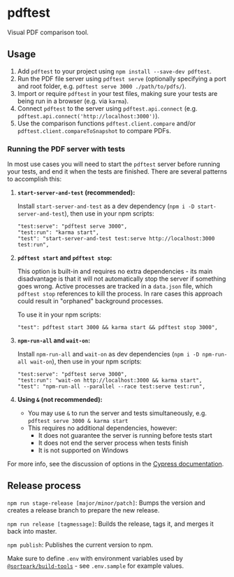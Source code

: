 # pdftest

Visual PDF comparison tool.

## Usage

1. Add `pdftest` to your project using `npm install --save-dev pdftest`.
2. Run the PDF file server using `pdftest serve` (optionally specifying a port and root folder, e.g. `pdftest serve 3000 ./path/to/pdfs/`).
3. Import or require `pdftest` in your test files, making sure your tests are being run in a browser (e.g. via `karma`).
4. Connect `pdftest` to the server using `pdftest.api.connect` (e.g. `pdftest.api.connect('http://localhost:3000')`).
5. Use the comparison functions `pdftest.client.compare` and/or `pdftest.client.compareToSnapshot` to compare PDFs.

### Running the PDF server with tests

In most use cases you will need to start the `pdftest` server before running your tests, and end it when the tests are finished. There are several patterns to accomplish this:

1. **`start-server-and-test` (recommended):**

    Install `start-server-and-test` as a dev dependency (`npm i -D start-server-and-test`), then use in your npm scripts:

    ```
    "test:serve": "pdftest serve 3000",
    "test:run": "karma start",
    "test": "start-server-and-test test:serve http://localhost:3000 test:run",
    ```

2. **`pdftest start` and `pdftest stop`:**

    This option is built-in and requires no extra dependencies - its main disadvantage is that it will not automatically stop the server if something goes wrong. Active processes are tracked in a `data.json` file, which `pdftest stop` references to kill the process. In rare cases this approach could result in "orphaned" background processes.
    
    To use it in your npm scripts:

    ```
    "test": pdftest start 3000 && karma start && pdftest stop 3000",
    ```

3. **`npm-run-all` and `wait-on`:**

    Install `npm-run-all` and `wait-on` as dev dependencies (`npm i -D npm-run-all wait-on`), then use in your npm scripts:

    ```
    "test:serve": "pdftest serve 3000",
    "test:run": "wait-on http://localhost:3000 && karma start",
    "test": "npm-run-all --parallel --race test:serve test:run",
    ```

4. **Using `&` (not recommended):**

    - You may use `&` to run the server and tests simultaneously, e.g. `pdftest serve 3000 & karma start`
    - This requires no additional dependencies, however:
      - It does not guarantee the server is running before tests start
      - It does not end the server process when tests finish
      - It is not supported on Windows

For more info, see the discussion of options in the [Cypress documentation](https://docs.cypress.io/guides/guides/continuous-integration.html#Boot-your-server).

## Release process

`npm run stage-release [major/minor/patch]`: Bumps the version and creates a release branch to prepare the new release.

`npm run release [tagmessage]`: Builds the release, tags it, and merges it back into master.

`npm publish`: Publishes the current version to npm.

Make sure to define `.env` with environment variables used by [`@sortpark/build-tools`](https://github.com/sortpark/build-tools) - see `.env.sample` for example values.
